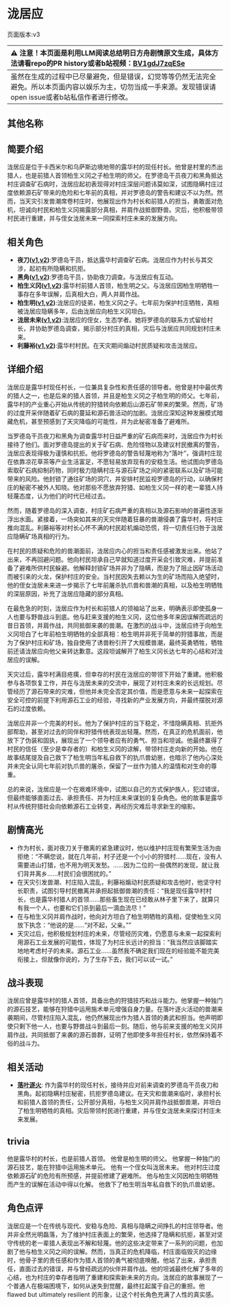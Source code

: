 # 泷居应
页面版本:v3
 

| :warning: 注意！本页面是利用LLM阅读总结明日方舟剧情原文生成，具体方法请看repo的PR history或者b站视频：[BV1gdJ7zqESe](https://www.bilibili.com/video/BV1gdJ7zqESe/)         |
|:----------------------------|
| 虽然在生成的过程中已尽量避免，但是错误，幻觉等等仍然无法完全避免。所以本页面内容以娱乐为主，切勿当成一手来源。发现错误请open issue或者b站私信作者进行修改。|



## 其他名称

## 简要介绍
泷居应是位于卡西米尔和乌萨斯边境地带的露华村的现任村长。他曾是村里的杰出猎人，也是前猎人首领柏生义冈之子柏生明的师父。在罗德岛干员夜刀和黑角抵达村庄调查矿石病时，泷居应起初表现得对村庄深层问题讳莫如深，试图隐瞒村庄过度依赖源石矿带来的危险和七年前的真相，并对罗德岛的警告和建议不以为然。然而，当天灾引发兽潮席卷村庄时，他展现出作为村长和前猎人的担当，勇敢面对危机，坦诚向村民和柏生义冈揭露部分真相，并肩作战抵御野兽。灾后，他积极带领村民进行重建，并与侄女泷居未来一同探索村庄未来的发展方向。
## 相关角色
-   **夜刀([v1](../chars/char_502_nblade.md),[v2](char_502_nblade.md))**:罗德岛干员，抵达露华村调查矿石病。泷居应作为村长与其交涉，起初有所隐瞒和抗拒。
-   **黑角([v1](../chars/char_500_noirc.md),[v2](char_500_noirc.md))**:罗德岛干员，协助夜刀调查。与泷居应有互动。
-   **柏生义冈([v1](../chars/extended_char_bai_sheng_yi_gang.md),[v2](extended_char_bai_sheng_yi_gang.md))**:露华村前猎人首领，柏生明之父。与泷居应因柏生明牺牲一事存在多年误解，后真相大白，两人并肩作战。
-   **柏生明([v1](../chars/extended_char_bai_sheng_ming.md),[v2](extended_char_bai_sheng_ming.md))**:泷居应的徒弟，柏生义冈之子。七年前为保护村庄牺牲，真相被泷居应隐瞒多年，后由泷居应向柏生义冈坦白。
-   **泷居未来([v1](../chars/extended_char_long_ju_wei_lai.md),[v2](extended_char_long_ju_wei_lai.md))**:泷居应的侄女，生态学者。她将罗德岛的联系方式留给村长，并协助罗德岛调查，揭示部分村庄的真相，灾后与泷居应共同规划村庄未来。
-   **利藤裕([v1](../chars/extended_char_li_teng_yu.md),[v2](extended_char_li_teng_yu.md))**:露华村村民。在天灾期间煽动村民质疑和攻击泷居应。
## 详细介绍
泷居应是露华村现任村长，一位兼具复杂性和责任感的领导者。他曾是村中最优秀的猎人之一，也是后来的猎人首领，并且是柏生义冈之子柏生明的师父。七年前，露华村的产业重心开始从传统的狩猎转向依赖后山源石矿带来的繁荣。然而，矿场的过度开采伴随着矿石病的蔓延和源石兽活动的加剧。泷居应深知这种发展模式暗藏危机，甚至预感到了天灾降临的可能性，并为此秘密准备了避难所。

当罗德岛干员夜刀和黑角为调查露华村日益严重的矿石病而来时，泷居应作为村长接待了他们。面对罗德岛提出的关于矿石病、危险怪物以及建议村民撤离的警告，泷居应表现得极为谨慎和抗拒。他将罗德岛的警告轻蔑地称为“落叶”，强调村庄现在依靠凉花草茶等产业生活富足，不愿轻易放弃现有的安稳生活。他试图向罗德岛索取矿石病抑制药物，同时极力隐瞒村庄与源石矿场之间的紧密联系以及矿场可能带来的风险。他封锁了通往矿场的洞穴，并安排村民监视罗德岛的行动，以确保村庄的秘密不被外人知晓。他对那些不愿放弃狩猎、如柏生义冈一样的老一辈猎人持轻蔑态度，认为他们的时代已经过去。

然而，随着罗德岛的深入调查，村庄矿石病严重的真相以及源石影响的普遍性逐渐浮出水面。紧接着，一场突如其来的天灾伴随着狂暴的兽潮侵袭了露华村，将村庄推向混乱。利藤裕等对村长心怀不满的村民趁机煽动恐慌，将一切责任归咎于泷居应隐瞒矿场真相的行为。

在村民的质疑和危险的兽潮面前，泷居应内心的担当和责任感被激发出来。他站了出来，不再回避问题。他向村民坦承自己早就知道过度开采会引致灾难，并提前准备了避难所供村民躲避。他解释封锁矿场并非为了隐瞒，而是为了阻止因矿场活动而被引来的火龙，保护村庄的安全。当村民因失去赖以为生的矿场而陷入绝望时，他的侄女泷居未来进一步揭示了七年前屠杀犰爪兽和兽潮的真相，以及柏生明牺牲的深层原因，补充了泷居应隐藏的部分真相。

在最危急的时刻，泷居应作为村长和前猎人的领袖站了出来，明确表示即使孤身一人也要与野兽战斗到底。他与赶来支援的柏生义冈，这位他多年来因误解而疏远的昔日首领，并肩作战，共同抵御来袭的兽潮。在激烈的战斗中，泷居应终于向柏生义冈坦白了七年前柏生明牺牲的全部真相：柏生明并非死于简单的狩猎事故，而是为了保护村庄和矿场，独自使用了诱兽粉引开了大规模兽潮，最终英勇牺牲，牺牲前还请泷居应向他父亲转达歉意。这段坦诚解开了柏生义冈长达七年的心结和对泷居应的误解。

天灾过后，露华村满目疮痍，但幸存的村民在泷居应的带领下开始了重建。他积极参与各项恢复工作，并在与泷居未来的交流中，展现了对村庄未来的长远规划。尽管经历了源石带来的灾难，但他并未完全否定其价值，而是愿意与未来一起探索在安全可控的前提下利用源石工业的经验，寻找新的产业发展方向，并最终摆脱对源石的过度依赖。

泷居应并非一个完美的村长。他为了保护村庄的当下稳定，不惜隐瞒真相、抗拒外部帮助，甚至对过去的同伴和狩猎传统表现出轻蔑。然而，在真正的危机面前，他放下了伪装和固执，展现出了一个领导者应有的勇气、担当和坦诚。他最终赢得了村民的信任（至少是幸存者的）和柏生义冈的谅解，带领村庄走向新的开始。他在故事结尾提及自己救下了柏生明当年私自救下的犰爪兽幼崽，也暗示了他内心深处并未完全认同七年前对犰爪兽的屠杀，保留了一丝作为猎人的温情和对生命的尊重。

总的来说，泷居应是一个在艰难环境中，试图以自己的方式保护族人，犯过错误，但最终能够直面过去、承担责任、并为村庄未来谋划的复杂角色。他的故事是露华村从传统狩猎社会向依赖源石工业转变，再经历灾难后寻求新生的缩影。
## 剧情高光
*   作为村长，面对夜刀关于撤离的紧急建议时，他以维护村庄现有繁荣生活为由拒绝：“不瞒您说，就在几年前，村子还是一个小小的狩猎村......现在，没有人需要进山打猎，也不用为明天发愁。......因为二位的一些偶然的发现，就让我们背井离乡......村民们会很困扰的。”
*   在天灾引发兽潮、村庄陷入混乱，利藤裕煽动村民质疑和攻击他时，他坚守村长职责，试图引导村民撤离并承担起抵御兽潮的责任：“我是现任露华村村长，也是露华村猎人的首领......那些畜生现在已经敢从林子里下来了，就算只有我一个人，也要和它们杀到最后一滴血流尽！”
*   在与柏生义冈并肩作战时，他向对方坦白了柏生明牺牲的真相，促使柏生义冈放下执念：“他说的是......“对不起，父亲。””
*   天灾过后，他积极规划村庄的未来，尽管经历灾难，仍愿意与未来一起探索利用源石工业发展的可能性，体现了为村庄长远计的担当：“我当然应该脚踏实地地考虑村子的未来。源石工业......虽然我不确定我们现在的经验能不能完美衔接上，但就像你说的，为了生存下去，我们可以试一试。”
## 战斗表现
泷居应曾是露华村的猎人首领，具备出色的狩猎技巧和战斗能力。他掌握一种独门的源石技艺，能够在狩猎中运用施术单元增强自身力量。在落叶逐火活动的兽潮来袭期间，尽管村庄陷入混乱，他仍然展现出作为猎人首领的勇武和担当。他声明即使只剩下他一人，也要与野兽战斗到最后一刻。随后，他与前来支援的柏生义冈并肩作战，共同抵御了来袭的源石兽群，证明了他即使多年担任村长，依然保持着不俗的战斗力。
## 相关活动
-   **[落叶逐火](../stories/act24side.md)**: 作为露华村的现任村长，接待并应对前来调查的罗德岛干员夜刀和黑角。起初隐瞒村庄秘密，抗拒罗德岛建议。在天灾和兽潮来临时，承担村长和前猎人首领的责任，公开部分真相，与柏生义冈并肩作战抵御兽潮，并坦白了柏生明牺牲的真相。灾后带领村民进行重建，并与侄女泷居未来探讨村庄未来发展。
## trivia
他是露华村的村长，也是前猎人首领。
他曾是柏生明的师父。
他掌握一种独门的源石技艺，能在狩猎中运用施术单元。
他有一个侄女叫泷居未来。
他对村庄过度依赖源石矿的危险有所预感，并提前修建了避难所。
他与柏生义冈因柏生明牺牲而产生的误解在活动中得以化解。
他救下了柏生明当年私自救下的犰爪兽幼崽。
## 角色点评
泷居应是一个在传统与现代、安稳与危险、真相与隐瞒之间挣扎的村庄领导者。他并非全然光明磊落，为了维护村庄表面上的繁荣，他选择了隐瞒和抗拒，甚至对坚守传统的老一辈猎人表现出不解和轻蔑。他的这些决定带来了一系列的问题，也加剧了他与柏生义冈之间的误解。然而，当真正的危机降临，村庄面临毁灭的边缘时，他骨子里的责任感和作为猎人首领的勇气被彻底唤醒。他站了出来，承担责任，直面过去的错误，并与曾经疏远的伙伴并肩作战。他的坦诚最终化解了多年的心结，也为村庄的幸存者指明了重建和探索新未来的方向。泷居应的故事展现了一个普通人在极端困境下，如何从迷失到觉醒，最终扛起属于自己的重担。他 flawed but ultimately resilient 的形象，让这个村长角色充满了人性的真实感。